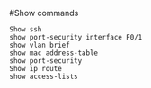 #Show commands

``` cli
Show ssh 
show port-security interface F0/1
show vlan brief
show mac address-table
show port-security
Show ip route
show access-lists
```
